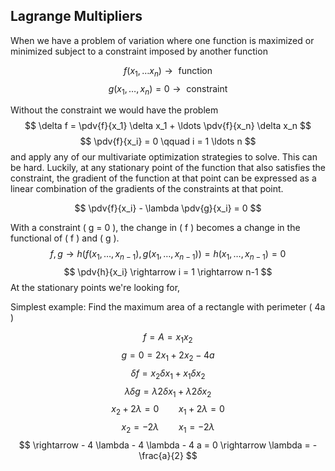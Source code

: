 ## Lagrange Multipliers

When we have a problem of variation where one function is maximized or minimized subject to a constraint imposed by another function

$$
f(x_1, \ldots x_n) \rightarrow \text{ function }
$$
$$
g(x_1, \ldots, x_n) = 0 \rightarrow \text { constraint }
$$

Without the constraint we would have the problem 
$$
\delta f = \pdv{f}{x_1} \delta x_1 + \ldots \pdv{f}{x_n} \delta x_n
$$
$$
\pdv{f}{x_i} = 0 \qquad i = 1 \ldots n
$$
and apply any of our multivariate optimization strategies to solve. This can be hard. Luckily, at any stationary point of the function that also satisfies the constraint, the gradient of the function at that point can be expressed as a linear combination of the gradients of the constraints at that point.

$$
\pdv{f}{x_i} - \lambda \pdv{g}{x_i} = 0
$$

With a constraint \( g = 0 \), the change in \( f \) becomes a change in the functional of \( f \) and \( g \).
$$
f, g \rightarrow h(f(x_1, \ldots, x_{n-1}), g(x_1, \ldots, x_{n-1})) = h(x_1, \ldots, x_{n-1}) = 0
$$
$$
\pdv{h}{x_i} \rightarrow i = 1 \rightarrow n-1
$$
At the stationary points we're looking for, 

Simplest example: Find the maximum area of a rectangle with perimeter \( 4a \)

$$
f = A = x_1 x_2
$$
$$
g = 0 = 2x_1 + 2x_2 - 4a
$$
$$
\delta f = x_2 \delta x_1 + x_1 \delta x_2
$$
$$
\lambda \delta g = \lambda 2 \delta x_1 + \lambda 2 \delta x_2
$$
$$
x_2 + 2\lambda = 0 \qquad x_1 + 2\lambda = 0
$$
$$
x_2 = - 2 \lambda \qquad x_1 = - 2 \lambda
$$
$$
\rightarrow - 4 \lambda - 4 \lambda - 4 a = 0 \rightarrow \lambda = - \frac{a}{2}
$$
